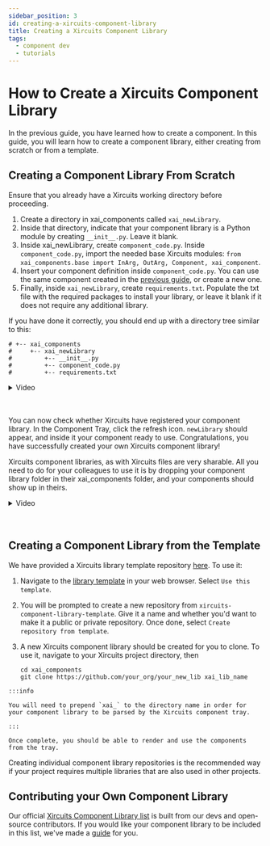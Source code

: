 ```yaml
---
sidebar_position: 3
id: creating-a-xircuits-component-library
title: Creating a Xircuits Component Library
tags:
  - component dev
  - tutorials
---
```


# How to Create a Xircuits Component Library

In the previous guide, you have learned how to create a component. In this guide, you will learn how to create a component library, either creating from scratch or from a template.

## Creating a Component Library From Scratch

Ensure that you already have a Xircuits working directory before proceeding.

1. Create a directory in xai_components called `xai_newLibrary`.
2. Inside that directory, indicate that your component library is a Python module by creating `__init__.py`. Leave it blank.
3. Inside xai_newLibrary, create `component_code.py`. Inside `component_code.py`, import the needed base Xircuits modules: `from xai_components.base import InArg, OutArg, Component, xai_component`.
6. Insert your component definition inside `component_code.py`. You can use the same component created in the [previous guide](creating-a-xircuits-component.md), or create a new one.
7. Finally, inside `xai_newLibrary`, create `requirements.txt`. Populate the txt file with the required packages to install your library, or leave it blank if it does not require any additional library.

If you have done it correctly, you should end up with a directory tree similar to this:
```
# +-- xai_components
#     +-- xai_newLibrary
#         +-- __init__.py
#         +-- component_code.py
#         +-- requirements.txt
```

<details>
  <summary>Video</summary>
  <p align="center">
  <img src="/img/docs/create-new-component-library.gif"></img></p>
</details><br></br>

You can now check whether Xircuits have registered your component library. In the Component Tray, click the refresh icon. `newLibrary` should appear, and inside it your component ready to use.
Congratulations, you have successfully created your own Xircuits component library!

Xircuits component libraries, as with Xircuits files are very sharable. All you need to do for your colleagues to use it is by dropping your component library folder in their xai_components folder, and your components should show up in theirs.

<details>
  <summary>Video</summary>
  <p align="center">
  <img src="/img/docs/collab.gif"></img></p>
</details><br></br>

## Creating a Component Library from the Template

We have provided a Xircuits library template repository [here](https://github.com/XpressAI/xircuits-component-library-template). To use it:

  1. Navigate to the [library template](https://github.com/XpressAI/xircuits-component-library-template) in your web browser. Select `Use this template`. 
  2. You will be prompted to create a new repository from `xircuits-component-library-template`. Give it a name and whether you'd want to make it a public or private repository. Once done, select `Create repository from template`.
  3. A new Xircuits component library should be created for you to clone. To use it, navigate to your Xircuits project directory, then 

      ```
      cd xai_components
      git clone https://github.com/your_org/your_new_lib xai_lib_name
      ```
    :::info

    You will need to prepend `xai_` to the directory name in order for your component library to be parsed by the Xircuits component tray.

    :::
    
    Once complete, you should be able to render and use the components from the tray.

Creating individual component library repositories is the recommended way if your project requires multiple libraries that are also used in other projects. 

## Contributing your Own Component Library
Our official [Xircuits Component Library list](https://github.com/XpressAI/xircuits/tree/master/xai_components#readme) is built from our devs and open-source contributors. If you would like your component library to be included in this list, we've made a [guide](/docs/main/developer-guide/contributing/contributing-a-xircuits-component-library) for you.